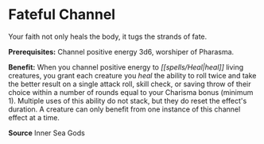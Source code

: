﻿---
cssclass: [feats]

---
# Fateful Channel

Your faith not only heals the body, it tugs the strands of fate.

**Prerequisites:** Channel positive energy 3d6, worshiper of Pharasma.

**Benefit:** When you channel positive energy to _[[spells/Heal|heal]]_ living creatures, you grant each creature you _heal_ the ability to roll twice and take the better result on a single attack roll, skill check, or saving throw of their choice within a number of rounds equal to your Charisma bonus (minimum 1). Multiple uses of this ability do not stack, but they do reset the effect's duration. A creature can only benefit from one instance of this channel effect at a time.

**Source** Inner Sea Gods